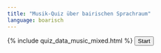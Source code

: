 ```yaml
---
title: "Musik-Quiz über bairischen Sprachraum"
language: boarisch
---
```

{% include quiz_data_music_mixed.html %}
<quiz onload="startQuiz('loadQuizButton')">
    <button id="loadQuizButton" onclick="startQuiz('loadQuizButton')" class="quiz_button">Start</button>
    <h3 id="quiz_question"></h3>
    <div id="quiz_answers"></div>
    <div id="quiz_submit_button"></div>
    <div id="quiz_evaluation"></div>
    <div id="quiz_evaluation_correct_answers" class="quiz_evaluation_correct"></div>
    <div id="quiz_evaluation_wrong_answers" class="quiz_evaluation_wrong"></div>
    <div id="quiz_next_button"></div>
</quiz>